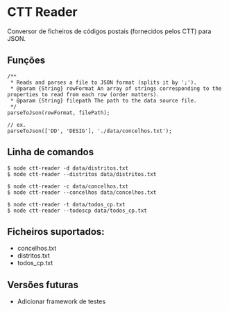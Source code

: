 # CTT Reader
Conversor de ficheiros de códigos postais (fornecidos pelos CTT) para JSON.

## Funções
```
/**
 * Reads and parses a file to JSON format (splits it by ';').
 * @param {String} rowFormat An array of strings corresponding to the properties to read from each row (order matters).
 * @param {String} filepath The path to the data source file.
 */
parseToJson(rowFormat, filePath);

// ex.
parseToJson(['DD', 'DESIG'], './data/concelhos.txt');
```

## Linha de comandos
```
$ node ctt-reader -d data/distritos.txt
$ node ctt-reader --distritos data/distritos.txt

$ node ctt-reader -c data/concelhos.txt
$ node ctt-reader --concelhos data/concelhos.txt

$ node ctt-reader -t data/todos_cp.txt
$ node ctt-reader --todoscp data/todos_cp.txt
```

## Ficheiros suportados:
- concelhos.txt
- distritos.txt
- todos_cp.txt

## Versões futuras
- Adicionar framework de testes